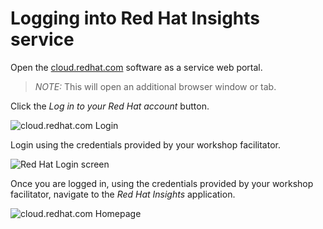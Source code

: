 # Logging into Red Hat Insights service   

Open the <a href="https://cloud.redhat.com" target="_blank">cloud.redhat.com</a>
software as a service web portal.

>_NOTE:_ This will open an additional browser window or tab.


Click the _Log in to your Red Hat account_ button.

![cloud.redhat.com Login](/rhel-labs/scenarios/sql-server-insights/assets/cloud.redhat.com-homepage.png)


Login using the credentials provided by your workshop facilitator.

![Red Hat Login screen](/rhel-labs/scenarios/sql-server-insights/assets/redhat-login.png)


Once you are logged in, using the credentials provided by your workshop
facilitator, navigate to the _Red Hat Insights_ application.


![cloud.redhat.com Homepage](/rhel-labs/scenarios/sql-server-insights/assets/cloud.redhat.com-homepage-postlogin.png)

